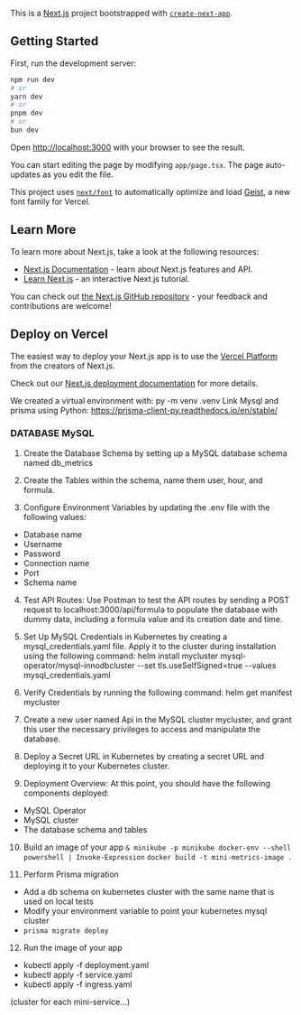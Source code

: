 This is a [Next.js](https://nextjs.org) project bootstrapped with [`create-next-app`](https://nextjs.org/docs/app/api-reference/cli/create-next-app).

## Getting Started

First, run the development server:

```bash
npm run dev
# or
yarn dev
# or
pnpm dev
# or
bun dev
```

Open [http://localhost:3000](http://localhost:3000) with your browser to see the result.

You can start editing the page by modifying `app/page.tsx`. The page auto-updates as you edit the file.

This project uses [`next/font`](https://nextjs.org/docs/app/building-your-application/optimizing/fonts) to automatically optimize and load [Geist](https://vercel.com/font), a new font family for Vercel.

## Learn More

To learn more about Next.js, take a look at the following resources:

- [Next.js Documentation](https://nextjs.org/docs) - learn about Next.js features and API.
- [Learn Next.js](https://nextjs.org/learn) - an interactive Next.js tutorial.

You can check out [the Next.js GitHub repository](https://github.com/vercel/next.js) - your feedback and contributions are welcome!

## Deploy on Vercel

The easiest way to deploy your Next.js app is to use the [Vercel Platform](https://vercel.com/new?utm_medium=default-template&filter=next.js&utm_source=create-next-app&utm_campaign=create-next-app-readme) from the creators of Next.js.

Check out our [Next.js deployment documentation](https://nextjs.org/docs/app/building-your-application/deploying) for more details.

We created a virtual environment with: py -m venv .venv
Link Mysql and prisma using Python: https://prisma-client-py.readthedocs.io/en/stable/

### DATABASE MySQL

1. Create the Database Schema by setting up a MySQL database schema named db_metrics

2. Create the Tables within the schema, name them user, hour, and formula.

3. Configure Environment Variables by updating the .env file with the following values:

- Database name
- Username
- Password
- Connection name
- Port
- Schema name

4. Test API Routes:
   Use Postman to test the API routes by sending a POST request to localhost:3000/api/formula to populate the database with dummy data, including a formula value and its creation date and time.

5. Set Up MySQL Credentials in Kubernetes by creating a mysql_credentials.yaml file. Apply it to the cluster during installation using the following command:
   helm install mycluster mysql-operator/mysql-innodbcluster --set tls.useSelfSigned=true --values mysql_credentials.yaml

6. Verify Credentials by running the following command:
   helm get manifest mycluster

7. Create a new user named Api in the MySQL cluster mycluster, and grant this user the necessary privileges to access and manipulate the database.

8. Deploy a Secret URL in Kubernetes by creating a secret URL and deploying it to your Kubernetes cluster.

9. Deployment Overview:
   At this point, you should have the following components deployed:

- MySQL Operator
- MySQL cluster
- The database schema and tables

10. Build an image of your app
`& minikube -p minikube docker-env --shell powershell | Invoke-Expression`
`docker build -t mini-metrics-image .`

11. Perform Prisma migration
- Add a db schema on kubernetes cluster with the same name that is used on local tests
- Modify your environment variable to point your kubernetes mysql cluster
- `prisma migrate deploy`

12. Run the image of your app
- kubectl apply -f deployment.yaml
- kubectl apply -f service.yaml
- kubectl apply -f ingress.yaml


(cluster for each mini-service...)